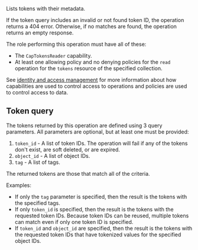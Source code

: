Lists tokens with their metadata. 

If the token query includes an invalid or not found token ID, the operation returns a 404 error. Otherwise, if no matches are found, the operation returns an empty response. 

The role performing this operation must have all of these:
- The `CapTokensReader` capability.
- At least one allowing policy and no denying policies for the `read` operation for the `tokens` resource of the specified collection.

See [identity and access management](/data-security/identity-and-access-management) for more information about how capabilities are used to control access to operations and policies are used to control access to data.

## Token query

The tokens returned by this operation are defined using 3 query parameters. All parameters are optional, but at least one must be provided:

1. `token_id` - A list of token IDs. The operation will fail if any of the tokens don't exist, are soft deleted, or are expired.
2. `object_id` - A list of object IDs.
3. `tag` - A list of tags.

The returned tokens are those that match all of the criteria. 

Examples: 
* If only the `tag` parameter is specified, then the result is the tokens with the specified tags. 
* If only `token_id` is specified, then the result is the tokens with the requested token IDs. Because token IDs can be reused, multiple tokens can match even if only one token ID is specified. 
* If `token_id` and `object_id` are specified, then the result is the tokens with the requested token IDs that have tokenized values for the specified object IDs.